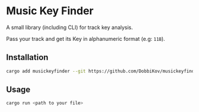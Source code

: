 # Music Key Finder

A small library (including CLI) for track key analysis. 

Pass your track and get its Key in alphanumeric format (e.g: `11B`).

## Installation
```sh
cargo add musickeyfinder --git https://github.com/DobbiKov/musickeyfinder
```

## Usage
```sh
cargo run <path to your file>
```

